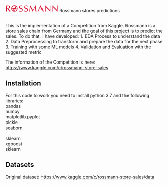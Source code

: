 ![Alt text](./img/Rossmann_Logo.svg.png?raw=true "Rossmann Stores Sales Prediction")
Rossmann stores predictions


</br>
This is the implementation of a Competition from Kaggle.
Rossmann is a store sales chain from Germany and the goal of this project is to predict the sales.
To do that, I have developed:
  1. EDA Process to understand the data
  2. Data Preprocessing to transform and prepare the data for the next phase
  3. Training with some ML models
  4. Validation and Evaluation with the suggested metric
  
  The information of the Competition is here: https://www.kaggle.com/c/rossmann-store-sales
  
  ## Installation<a name="installation"></a>
  For this code to work you need to install python 3.7 and the following libraries: 
  <br>pandas
  <br>numpy
  <br>matplotlib.pyplot 
  <br>pickle
  <br>seaborn  
  <br>sklearn
  <br>xgboost
  <br>sklearn

  
  ## Datasets<a name="datasets"></a>
  Original dataset: https://www.kaggle.com/c/rossmann-store-sales/data
